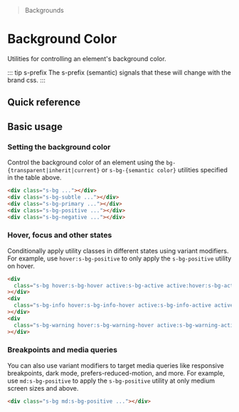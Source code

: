 > Backgrounds

# Background Color

Utilities for controlling an element's background color.

::: tip s-prefix
The s-prefix (semantic) signals that these will change with the brand css.
:::

## Quick reference

<ThemeContainer />

<qr-color-table />

## Basic usage

### Setting the background color

Control the background color of an element using the `bg-{transparent|inherit|current}` or `s-bg-{semantic color}` utilities specified in the table above.

<container>
  <div class="grid grid-cols-5 gap-16 justify-items-center">
    <div class="h-80 w-80 border rounded-16 s-bg"></div>
    <div class="h-80 w-80 border rounded-16 s-bg-subtle"></div>
    <div class="h-80 w-80 border rounded-16 s-bg-primary"></div>
    <div class="h-80 w-80 border rounded-16 s-bg-positive"></div>
    <div class="h-80 w-80 border rounded-16 s-bg-negative"></div>
  </div>
</container>

```html
<div class="s-bg ..."></div>
<div class="s-bg-subtle ..."></div>
<div class="s-bg-primary ..."></div>
<div class="s-bg-positive ..."></div>
<div class="s-bg-negative ..."></div>
```

### Hover, focus and other states

Conditionally apply utility classes in different states using variant modifiers.
For example, use `hover:s-bg-positive` to only apply the `s-bg-positive` utility on hover.

<container>
  <div class="grid grid-cols-3 gap-16 justify-items-center">
    <div class="h-80 w-80 border rounded-16 s-bg hover:s-bg-hover active:s-bg-active active:hover:s-bg-active-hover"></div>
    <div class="h-80 w-80 border rounded-16 s-bg-info hover:s-bg-info-hover active:s-bg-info-active active:hover:s-bg-info-active-hover"></div>
    <div class="h-80 w-80 border rounded-16 s-bg-warning hover:s-bg-warning-hover active:s-bg-warning-active active:hover:s-bg-warning-active-hover"></div>
  </div>
</container>

```html
<div
  class="s-bg hover:s-bg-hover active:s-bg-active active:hover:s-bg-active-hover ..."
></div>
<div
  class="s-bg-info hover:s-bg-info-hover active:s-bg-info-active active:hover:s-bg-info-active-hover ..."
></div>
<div
  class="s-bg-warning hover:s-bg-warning-hover active:s-bg-warning-active active:hover:s-bg-warning-active-hover ..."
></div>
```

### Breakpoints and media queries

You can also use variant modifiers to target media queries like responsive breakpoints, dark mode, prefers-reduced-motion, and more.
For example, use `md:s-bg-positive` to apply the `s-bg-positive` utility at only medium screen sizes and above.

<container>
  <div class="grid gap-16 justify-items-center">
    <div class="h-80 w-80 border rounded-16 s-bg md:s-bg-positive"></div>
  </div>
</container>

```html
<div class="s-bg md:s-bg-positive ..."></div>
```
